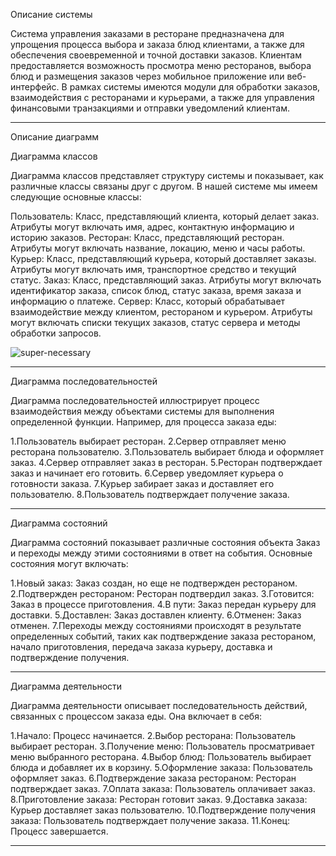 Описание системы

Система управления заказами в ресторане предназначена для упрощения процесса выбора и заказа блюд клиентами, а также для обеспечения своевременной и точной доставки заказов. Клиентам предоставляется возможность просмотра меню ресторанов, выбора блюд и размещения заказов через мобильное приложение или веб-интерфейс. В рамках системы имеются модули для обработки заказов, взаимодействия с ресторанами и курьерами, а также для управления финансовыми транзакциями и отправки уведомлений клиентам.

--------------------------------------------------------------------------------------------------------------------------------------------------

Описание диаграмм

Диаграмма классов

Диаграмма классов представляет структуру системы и показывает, как различные классы связаны друг с другом. В нашей системе мы имеем следующие основные классы:

Пользователь: Класс, представляющий клиента, который делает заказ. Атрибуты могут включать имя, адрес, контактную информацию и историю заказов.
Ресторан: Класс, представляющий ресторан. Атрибуты могут включать название, локацию, меню и часы работы.
Курьер: Класс, представляющий курьера, который доставляет заказы. Атрибуты могут включать имя, транспортное средство и текущий статус.
Заказ: Класс, представляющий заказ. Атрибуты могут включать идентификатор заказа, список блюд, статус заказа, время заказа и информацию о платеже.
Сервер: Класс, который обрабатывает взаимодействие между клиентом, рестораном и курьером. Атрибуты могут включать списки текущих заказов, статус сервера и методы обработки запросов.

![super-necessary](/images/DiagramClass.png)

--------------------------------------------------------------------------------------------------------------------------------------------------

Диаграмма последовательностей

Диаграмма последовательностей иллюстрирует процесс взаимодействия между объектами системы для выполнения определенной функции. Например, для процесса заказа еды:

1.Пользователь выбирает ресторан.
2.Сервер отправляет меню ресторана пользователю.
3.Пользователь выбирает блюда и оформляет заказ.
4.Сервер отправляет заказ в ресторан.
5.Ресторан подтверждает заказ и начинает его готовить.
6.Сервер уведомляет курьера о готовности заказа.
7.Курьер забирает заказ и доставляет его пользователю.
8.Пользователь подтверждает получение заказа.

--------------------------------------------------------------------------------------------------------------------------------------------------

Диаграмма состояний

Диаграмма состояний показывает различные состояния объекта Заказ и переходы между этими состояниями в ответ на события. Основные состояния могут включать:

1.Новый заказ: Заказ создан, но еще не подтвержден рестораном.
2.Подтвержден рестораном: Ресторан подтвердил заказ.
3.Готовится: Заказ в процессе приготовления.
4.В пути: Заказ передан курьеру для доставки.
5.Доставлен: Заказ доставлен клиенту.
6.Отменен: Заказ отменен.
7.Переходы между состояниями происходят в результате определенных событий, таких как подтверждение заказа рестораном, начало приготовления, передача заказа курьеру, доставка и подтверждение получения.

--------------------------------------------------------------------------------------------------------------------------------------------------

Диаграмма деятельности

Диаграмма деятельности описывает последовательность действий, связанных с процессом заказа еды. Она включает в себя:

1.Начало: Процесс начинается.
2.Выбор ресторана: Пользователь выбирает ресторан.
3.Получение меню: Пользователь просматривает меню выбранного ресторана.
4.Выбор блюд: Пользователь выбирает блюда и добавляет их в корзину.
5.Оформление заказа: Пользователь оформляет заказ.
6.Подтверждение заказа рестораном: Ресторан подтверждает заказ.
7.Оплата заказа: Пользователь оплачивает заказ.
8.Приготовление заказа: Ресторан готовит заказ.
9.Доставка заказа: Курьер доставляет заказ пользователю.
10.Подтверждение получения заказа: Пользователь подтверждает получение заказа.
11.Конец: Процесс завершается.

--------------------------------------------------------------------------------------------------------------------------------------------------
